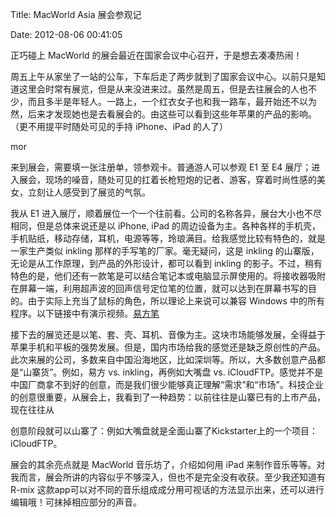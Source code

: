 Title: MacWorld Asia 展会参观记

Date: 2012-08-06 00:41:05

正巧碰上 MacWorld 的展会最近在国家会议中心召开，于是想去凑凑热闹！

周五上午从家坐了一站的公车，下车后走了两步就到了国家会议中心。以前只是知道这里会时常有展览，但是从来没进来过。虽然是周五，但是去往展会的人也不少，而且多半是年轻人。一路上，一个红衣女子也和我一路车，最开始还不以为然，后来才发现她也是去看展会的。由这些可以看到这些年苹果的产品的影响。（更不用提平时随处可见的手持 iPhone、iPad 的人了）

mor

来到展会，需要填一张注册单，领参观卡。普通游人可以参观 E1 至 E4 展厅；进入展会，现场的噪音，随处可见的扛着长枪短炮的记者、游客，穿着时尚性感的美女，立刻让人感受到了展览的气氛。

我从 E1 进入展厅，顺着展位一个一个往前看。公司的名称各异，展台大小也不尽相同，但是总体来说还是以 iPhone, iPad 的周边设备为主。各种各样的手机壳，手机贴纸，移动存储，耳机，电源等等，玲琅满目。给我感觉比较有特色的，就是一家生产类似 inkling 那样的手写笔的厂家。毫无疑问，这是 inkling 的山寨版，无论是从工作原理，到产品的外形设计，都可以看到 inkling 的影子。不过，稍有特色的是，他们还有一款笔是可以结合笔记本或电脑显示屏使用的。将接收器吸附在屏幕一端，利用超声波的回声信号定位笔的位置，就可以达到在屏幕书写的目的。由于实际上充当了鼠标的角色，所以理论上来说可以兼容 Windows 中的所有程序。以下链接中有演示视频。[易方笔](http://cdn.dropmark.com/15113/9b59471acb1a14736adc01f1c4e3dfecb6b33e37/IMG_0130.MOV)

接下去的展览还是以笔、套、壳、耳机、音像为主。这块市场能够发展，全得益于苹果手机和平板的强势发展。但是，国内市场给我的感觉还是缺乏原创性的产品。此次来展的公司，多数来自中国沿海地区，比如深圳等。所以，大多数创意产品都是“山寨货”。例如，易方 vs. inkling，再例如大嘴盘 vs. iCloudFTP。感觉并不是中国厂商拿不到好的创意，而是我们很少能够真正理解“需求”和“市场”。科技企业的创意很重要，从展会上，我看到了一种趋势：以前往往是山寨已有的上市产品，现在往往从

创意阶段就可以山寨了：例如大嘴盘就是全面山寨了Kickstarter上的一个项目：iCloudFTP。

展会的其余亮点就是 MacWorld 音乐坊了，介绍如何用 iPad 来制作音乐等等。对我而言，展会所讲的内容似乎不够深入，但也不是完全没有收获。至少我还知道有 R-mix 这款app可以对不同的音乐组成成分用可视话的方法显示出来，还可以进行编辑哦！可抹掉相应部分的声音。